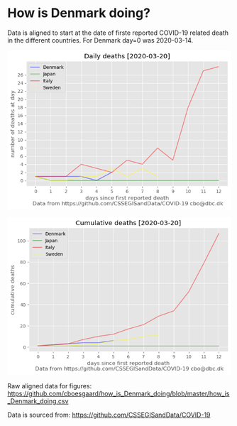 # How is Denmark doing?

Data is aligned to start at the date of firste reported COVID-19 related death in the different countries. For Denmark day=0 was 2020-03-14.

![Daily death counts](how_is_Denmark_doing_daily.png)

![Cumulative death counts](how_is_Denmark_doing_cumulative.png)


Raw aligned data for figures: https://github.com/cboesgaard/how_is_Denmark_doing/blob/master/how_is_Denmark_doing.csv

Data is sourced from: https://github.com/CSSEGISandData/COVID-19



